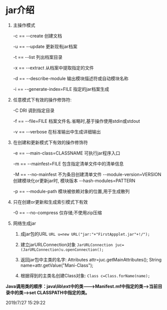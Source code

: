 # jar介绍 #


1. 主操作模式


	-c == --create 创建文档

	-u == --update 更新现有jar档案

	-t == --list 列出档案目录

	-x == --extract 从档案中提取指定的文件

	-d == --describe-module 输出模块描述符或自动模块名称

	-i == --generate-index=FILE 指定的jar档案生成


2. 任意模式下有效的操作修饰符:


	-C DRI	调到指定目录

	-f == --file=FILE 档案文件名.省略时,基于操作使用stdin或stdout

	-v == --verbose 在标准输出中生成详细输出


3. 在创建和更新模式下有效的操作修饰符


	-e == --main-class=CLASSNAME 	可执行jar程序入口

	-m == --mainfest=FILE 	包含指定清单文件中的清单信息

	-M == --no-mainfest 				不为条目创建清单文件
	  --module-version=VERSION	创建模块化or更新jar时, 模块版本
	  --hash-modules=PATTERN

	-p == --module-path		模块被依赖对象的位置,用于生成散列


4. 只在创建or更新和生成索引模式下有效


	-0 == --no-compress 仅存储;不使用zip压缩

5.	网络生成jar

	1. 成jar包的URL `URL u=new URL("jar:"+"FirstAppplet.jar"+!/");`
	
	2. 建立jarURLConnection对象 `JarURLConnection juc=(JarURLConnection)u.openConnection();`
	
	3. 返回jar包中主类的名字:     Attributes attr=juc.getMainAttributes();
String name=attr.getValue("Mani-Class");

	4. 根据得到的主类名创建Class对象: `Class c=Class.forName(name);`


**Java调用类的顺序：java\lib\ext中的类--->Manifest.mf中指定的类-->当前目录中的类-->set CLASSPATH中指定的类。**

2019/7/27 15:29:22 